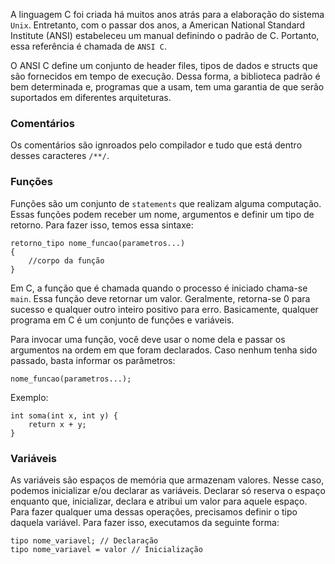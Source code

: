 A linguagem C foi criada há muitos anos atrás para a elaboração do sistema `Unix`. Entretanto, com o passar dos anos, a American National Standard Institute (ANSI) estabeleceu um manual definindo o padrão de C. Portanto, essa referência é chamada de `ANSI C`. 

O ANSI C define um conjunto de header files, tipos de dados e structs que são fornecidos em tempo de execução. Dessa forma, a biblioteca padrão é bem determinada e, programas que a usam, tem uma garantia de que serão suportados em diferentes arquiteturas.
### Comentários
Os comentários são ignroados pelo compilador e tudo que está dentro desses caracteres `/**/`.
### Funções
Funções são um conjunto de `statements` que realizam alguma computação. Essas funções podem receber um nome, argumentos e definir um tipo de retorno.  Para fazer isso, temos essa sintaxe:

```
retorno_tipo nome_funcao(parametros...)
{
	//corpo da função
}
```

Em C, a função que é chamada quando o processo é iniciado chama-se `main`.  Essa função deve retornar um valor. Geralmente, retorna-se 0 para sucesso e qualquer outro inteiro positivo para erro. Basicamente, qualquer programa em C é um conjunto de funções e variáveis. 

Para invocar uma função, você deve usar o nome dela e passar os argumentos na ordem em que foram declarados. Caso nenhum tenha sido passado, basta informar os parâmetros:

```
nome_funcao(parametros...);
```

Exemplo:

```
int soma(int x, int y) {
	return x + y;
}
```

### Variáveis
As variáveis são espaços de memória que armazenam valores. Nesse caso, podemos inicializar e/ou declarar as variáveis. Declarar só reserva o espaço enquanto que, inicializar, declara e atribui um valor para aquele espaço. Para fazer qualquer uma dessas operações, precisamos definir o tipo daquela variável. Para fazer isso, executamos da seguinte forma:
```
tipo nome_variavel; // Declaração
tipo nome_variavel = valor // Inicialização
```
